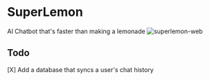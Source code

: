 # SuperLemon
AI Chatbot that's faster than making a lemonade
![superlemon-web](https://github.com/user-attachments/assets/5ddbed56-35f8-4820-826e-ee24f066b402)

## Todo
[X] Add a database that syncs a user's chat history